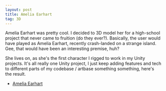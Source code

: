 ```yaml
---
layout: post
title: Amelia Earhart
tag: 3D
---
```


Amelia Earhart was pretty cool. I decided to 3D model her for a high-school project that never came to fruition (do they ever?). Basically, the user would have played as Amelia Earhart, recently crash-landed on a strange island. Gee, that would have been an interesting premise, huh?

She lives on, as she's the first character I rigged to work in my Unity projects. It's all really one Unity project, I just keep adding features and tech to different parts of my codebase / artbase something something, here's the result.

- [Amelia Earhart](/3d/amelia/)